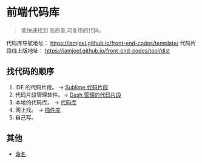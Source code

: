 # 前端代码库
> 能快速找到 高质量,可复用的代码。

代码库导航地址： https://iamjoel.github.io/front-end-codes/template/
代码片段线上版地址： https://iamjoel.github.io/front-end-codes/tool/dist

## 找代码的顺序
1. IDE 的代码片段。 -> [Sublime 代码片段](sublime-snippent)
1. 代码片段管理软件。-> [Dash 管理的代码片段](dash-snippent)
1. 本地的代码库。 -> [代码库](template)
1. 网上找。 -> [插件库](https://github.com/iamjoel/front-end-plugins)
1. 自己写。

## 其他
* [命名](name.md)


